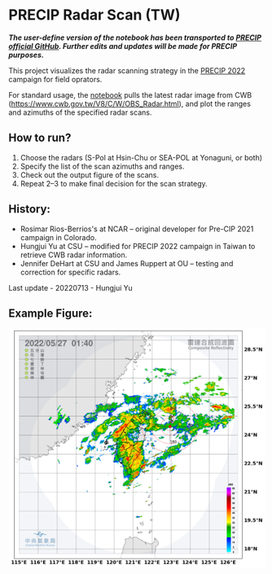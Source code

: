 # PRECIP Radar Scan (TW)

<em><strong>The user-define version of the notebook has been transported to [PRECIP official GitHub](https://github.com/precip2022/PRECIP_radarscans). Further edits and updates will be made for PRECIP purposes.</strong></em>

This project visualizes the radar scanning strategy in the [PRECIP 2022](http://precip.org/) campaign for field oprators.

For standard usage, the [notebook](https://github.com/yuhungjui/PRECIP_Radar_Scan_TW/blob/main/PRECIP_radar_scans_userdef.ipynb) pulls the latest radar image from CWB (https://www.cwb.gov.tw/V8/C/W/OBS_Radar.html), and plot the ranges and azimuths of the specified radar scans.

## How to run?
1. Choose the radars (S-Pol at Hsin-Chu or SEA-POL at Yonaguni, or both)
2. Specify the list of the scan azimuths and ranges.
3. Check out the output figure of the scans.
4. Repeat 2–3 to make final decision for the scan strategy.

## History:
* Rosimar Rios-Berrios's at NCAR – original developer for Pre-CIP 2021 campaign in Colorado.
* Hungjui Yu at CSU – modified for PRECIP 2022 campaign in Taiwan to retrieve CWB radar information.
* Jennifer DeHart at CSU and James Ruppert at OU – testing and correction for specific radars.

Last update - 20220713 - Hungjui Yu

## Example Figure:

![Example Figure](https://github.com/yuhungjui/PRECIP_Radar_Scan_TW/blob/main/example.png)


